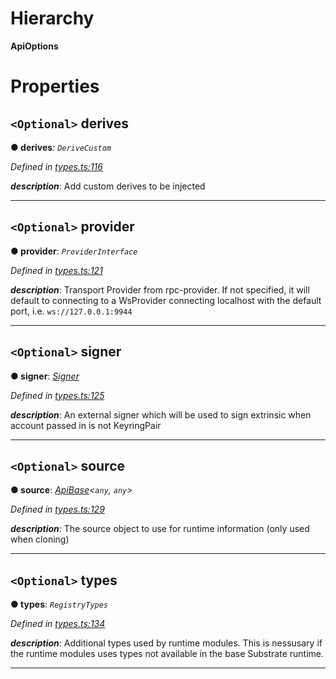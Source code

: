 

# Hierarchy

**ApiOptions**

# Properties

<a id="derives"></a>

## `<Optional>` derives

**● derives**: *`DeriveCustom`*

*Defined in [types.ts:116](https://github.com/polkadot-js/api/blob/21fae09/packages/api/src/types.ts#L116)*

*__description__*: Add custom derives to be injected

___
<a id="provider"></a>

## `<Optional>` provider

**● provider**: *`ProviderInterface`*

*Defined in [types.ts:121](https://github.com/polkadot-js/api/blob/21fae09/packages/api/src/types.ts#L121)*

*__description__*: Transport Provider from rpc-provider. If not specified, it will default to connecting to a WsProvider connecting localhost with the default port, i.e. `ws://127.0.0.1:9944`

___
<a id="signer"></a>

## `<Optional>` signer

**● signer**: *[Signer](_types_.signer.md)*

*Defined in [types.ts:125](https://github.com/polkadot-js/api/blob/21fae09/packages/api/src/types.ts#L125)*

*__description__*: An external signer which will be used to sign extrinsic when account passed in is not KeyringPair

___
<a id="source"></a>

## `<Optional>` source

**● source**: *[ApiBase](../classes/_base_.apibase.md)<`any`, `any`>*

*Defined in [types.ts:129](https://github.com/polkadot-js/api/blob/21fae09/packages/api/src/types.ts#L129)*

*__description__*: The source object to use for runtime information (only used when cloning)

___
<a id="types"></a>

## `<Optional>` types

**● types**: *`RegistryTypes`*

*Defined in [types.ts:134](https://github.com/polkadot-js/api/blob/21fae09/packages/api/src/types.ts#L134)*

*__description__*: Additional types used by runtime modules. This is nessusary if the runtime modules uses types not available in the base Substrate runtime.

___

